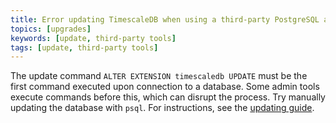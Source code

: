 ```yaml
---
title: Error updating TimescaleDB when using a third-party PostgreSQL admin tool
topics: [upgrades]
keywords: [update, third-party tools]
tags: [update, third-party tools]
---
```


<!---
* Keep this section in alphabetical order
* Use this format for writing troubleshooting sections:
 - Cause: What causes the problem?
 - Consequence: What does the user see when they hit this problem?
 - Fix/Workaround: What can the user do to fix or work around the problem? Provide a "Resolving" Procedure if required.
 - Result: When the user applies the fix, what is the result when the same action is applied?
* Copy this comment at the top of every troubleshooting page
-->

The update command `ALTER EXTENSION timescaledb UPDATE` must be the first command
executed upon connection to a database. Some admin tools execute commands before
this, which can disrupt the process. Try manually updating the database with
`psql`. For instructions, see the [updating guide][update].

[update]: /timescaledb/:currentVersion:/how-to-guides/upgrades/
